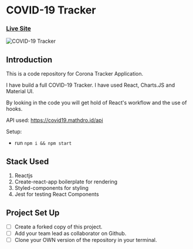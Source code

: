 # COVID-19 Tracker

### [Live Site](https://covid19statswebsite.netlify.com/)

![COVID-19 Tracker](https://i.ibb.co/X87BqVY/Screenshot-2020-04-13-at-10-14-58.png)

## Introduction
This is a code repository for Corona Tracker Application. 

 I have build a full COVID-19 Tracker. I have used  React, Charts.JS and Material UI.

By looking in the code you will get hold of React's workflow and the use of hooks.

API used: https://covid19.mathdro.id/api


Setup:
- run ```npm i && npm start```

## Stack Used

1. Reactjs
2. Create-react-app boilerplate for rendering
3. Styled-components for styling
4. Jest for testing React Components

## Project Set Up

- [ ] Create a forked copy of this project.
- [ ] Add your team lead as collaborator on Github.
- [ ] Clone your OWN version of the repository in your terminal.

